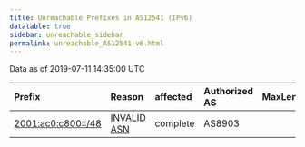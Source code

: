 ```yaml
---
title: Unreachable Prefixes in AS12541 (IPv6)
datatable: true
sidebar: unreachable_sidebar
permalink: unreachable_AS12541-v6.html
---
```


Data as of 2019-07-11 14:35:00 UTC


<div class="datatable-begin"></div>

| Prefix                                                         | Reason                                                                                                    | affected   | Authorized AS   |   MaxLength | Anchor                                         |   unreachable /48s |
|:---------------------------------------------------------------|:----------------------------------------------------------------------------------------------------------|:-----------|:----------------|------------:|:-----------------------------------------------|-------------------:|
| [2001:ac0:c800::/48](https://stat.ripe.net/2001:ac0:c800::/48) | [INVALID ASN](https://rpki-validator.ripe.net/announcement-preview?asn=AS12541&prefix=2001:ac0:c800::/48) | complete   | AS8903          |          32 | [RIPE](unreachable_RIPE_NCC_RPKI_Root-v6.html) |                  1 |

<div class="datatable-end"></div>